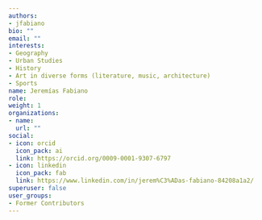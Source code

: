```yaml
---
authors:
- jfabiano
bio: ""
email: ""
interests:
- Geography 
- Urban Studies
- History 
- Art in diverse forms (literature, music, architecture)
- Sports
name: Jeremías Fabiano
role:
weight: 1
organizations:
- name: 
  url: ""
social:
- icon: orcid
  icon_pack: ai
  link: https://orcid.org/0009-0001-9307-6797
- icon: linkedin
  icon_pack: fab
  link: https://www.linkedin.com/in/jerem%C3%ADas-fabiano-84208a1a2/
superuser: false
user_groups:
- Former Contributors
---
```

